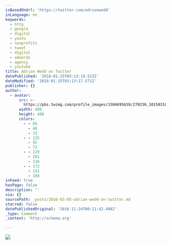 ```yaml
---
isBasedOnUrl: 'https://twitter.com/adrianwedd'
inLanguage: en
keywords:
  - http
  - google
  - digital
  - youtu
  - nonprofits
  - tweet
  - d1g1tal
  - adwords
  - agency
  - youtube
title: Adrian Wedd on Twitter
datePublished: '2018-01-25T03:13:19.513Z'
dateModified: '2018-01-25T03:13:17.571Z'
publisher: {}
author:
  - avatar:
      src: >-
        https://pbs.twimg.com/profile_images/1504695639/270236_10150318873374458_595289457_9552541_146201_n_400x400.jpg
      width: 400
      height: 400
      colors:
        - - 85
          - 48
          - 33
        - - 125
          - 92
          - 72
        - - 229
          - 201
          - 136
        - - 172
          - 141
          - 108
inFeed: true
hasPage: false
description: ''
via: {}
sourcePath: _posts/2016-03-05-adrian-wedd-on-twitter.md
starred: false
datePublishedOriginal: '2016-11-24T00:11:42.498Z'
_type: Comment
_context: 'http://schema.org'

---
```

![](https://s3-us-west-2.amazonaws.com/the-grid-img/p/a78bed88e6dc69dd6542da6bf34ea31ac772c722.png)
